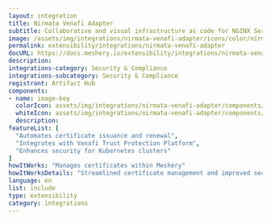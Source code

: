 ```yaml
---
layout: integration
title: Nirmata Venafi Adapter
subtitle: Collaborative and visual infrastructure as code for NGINX Service Mesh
image: /assets/img/integrations/nirmata-venafi-adapter/icons/color/nirmata-venafi-adapter-color.svg
permalink: extensibility/integrations/nirmata-venafi-adapter
docURL: https://docs.meshery.io/extensibility/integrations/nirmata-venafi-adapter
description: 
integrations-category: Security & Compliance
integrations-subcategory: Security & Compliance
registrant: Artifact Hub
components: 
- name: image-key
  colorIcon: assets/img/integrations/nirmata-venafi-adapter/components/image-key/icons/color/image-key-color.svg
  whiteIcon: assets/img/integrations/nirmata-venafi-adapter/components/image-key/icons/white/image-key-white.svg
  description: 
featureList: [
  "Automates certificate issuance and renewal",
  "Integrates with Venafi Trust Protection Platform",
  "Enhances security for Kubernetes clusters"
]
howItWorks: "Manages certificates within Meshery"
howItWorksDetails: "Streamlined certificate management and improved security in Kubernetes"
language: en
list: include
type: extensibility
category: integrations
---
```

